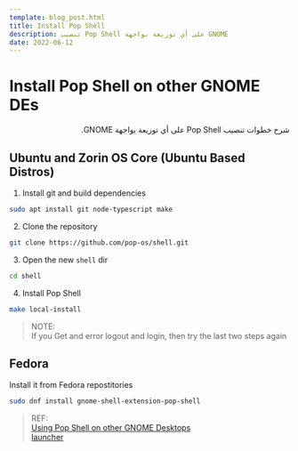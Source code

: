 ```yaml
---
template: blog_post.html
title: Install Pop Shell
description: تنصيب Pop Shell على أي توزيعة بواجهة GNOME
date: 2022-06-12
---
```


# Install Pop Shell on other GNOME DEs

<div dir="rtl">
شرح خطوات تنصيب Pop Shell على أي توزيعة بواجهة GNOME.
</div>

<p hidden>#more</p>

## Ubuntu and Zorin OS Core (Ubuntu Based Distros)

1. Install git and build dependencies

```sh
sudo apt install git node-typescript make
```

2. Clone the repository

```sh
git clone https://github.com/pop-os/shell.git
```

3. Open the new `shell` dir

```sh
cd shell
```

4. Install Pop Shell

```sh
make local-install
```

> NOTE:  
If you Get and error logout and login, then try the last two steps again

## Fedora

Install it from Fedora repostitories

```sh
sudo dnf install gnome-shell-extension-pop-shell
```

> REF:  
[Using Pop Shell on other GNOME Desktops](https://support.system76.com/articles/pop-shell/)  
[launcher](https://github.com/pop-os/launcher)
